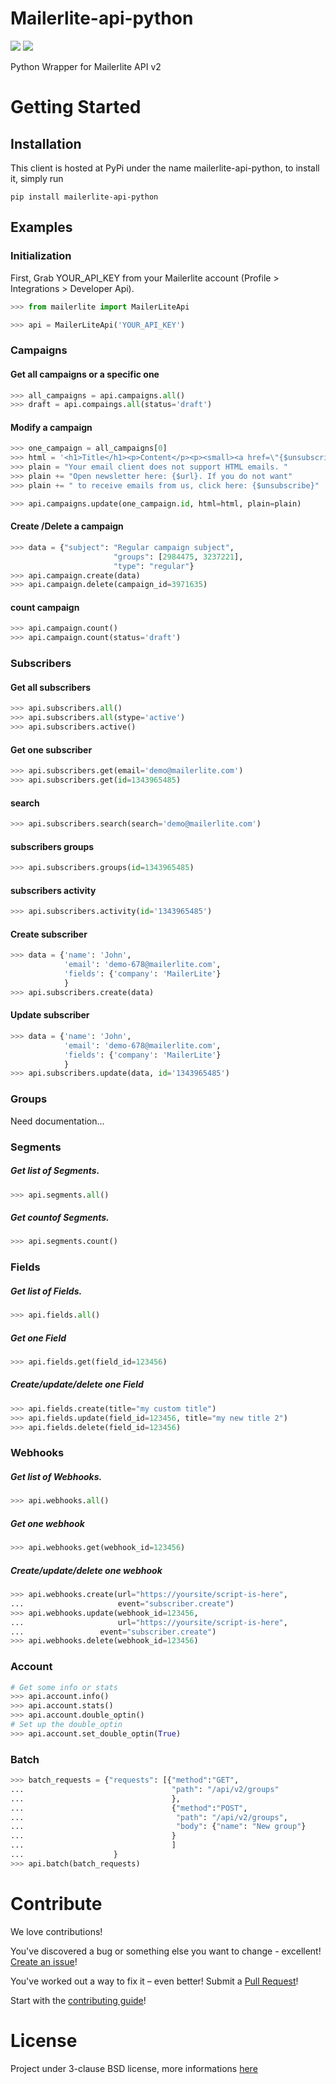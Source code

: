 # Mailerlite-api-python

![](https://img.shields.io/travis/skoudoro/mailerlite-api-python.svg?target=https://travis-ci.org/skoudoro/mailerlite-api-python)
![](https://img.shields.io/pypi/v/mailerlite-api-python.svg?target=https://pypi.python.org/pypi/mailerlite-api-python)


Python Wrapper for Mailerlite API v2


# Getting Started

## Installation

This client is hosted at PyPi under the name mailerlite-api-python, to install it, simply run

```
pip install mailerlite-api-python
```

## Examples

### Initialization

First, Grab YOUR_API_KEY from your Mailerlite account (Profile > Integrations > Developer Api).

```python
>>> from mailerlite import MailerLiteApi

>>> api = MailerLiteApi('YOUR_API_KEY')
```

### Campaigns

#### Get all campaigns or a specific one

```python
>>> all_campaigns = api.campaigns.all()
>>> draft = api.compaings.all(status='draft')
```

#### Modify a campaign

```python
>>> one_campaign = all_campaigns[0]
>>> html = '<h1>Title</h1><p>Content</p><p><small><a href=\"{$unsubscribe}\">Unsubscribe</a></small></p>'
>>> plain = "Your email client does not support HTML emails. "
>>> plain += "Open newsletter here: {$url}. If you do not want"
>>> plain += " to receive emails from us, click here: {$unsubscribe}"

>>> api.campaigns.update(one_campaign.id, html=html, plain=plain)
```

#### Create /Delete a campaign

```python
>>> data = {"subject": "Regular campaign subject",
                       "groups": [2984475, 3237221],
                       "type": "regular"}
>>> api.campaign.create(data)
>>> api.campaign.delete(campaign_id=3971635)
```

#### count campaign

```python
>>> api.campaign.count()
>>> api.campaign.count(status='draft')
```

### Subscribers

#### Get all subscribers

```python
>>> api.subscribers.all()
>>> api.subscribers.all(stype='active')
>>> api.subscribers.active()
```

#### Get one subscriber

```python
>>> api.subscribers.get(email='demo@mailerlite.com')
>>> api.subscribers.get(id=1343965485)
```

#### search

```python
>>> api.subscribers.search(search='demo@mailerlite.com')
```

#### subscribers groups

```python
>>> api.subscribers.groups(id=1343965485)
```

#### subscribers activity

```python
>>> api.subscribers.activity(id='1343965485')
```

#### Create subscriber

```python
>>> data = {'name': 'John',
            'email': 'demo-678@mailerlite.com',
            'fields': {'company': 'MailerLite'}
            }
>>> api.subscribers.create(data)
```

#### Update subscriber

```python
>>> data = {'name': 'John',
            'email': 'demo-678@mailerlite.com',
            'fields': {'company': 'MailerLite'}
            }
>>> api.subscribers.update(data, id='1343965485')
```

### Groups

Need documentation...

### Segments

##### Get list of Segments.

```python
>>> api.segments.all()
```

##### Get countof  Segments.

```python
>>> api.segments.count()
```

### Fields

##### Get list of Fields.

```python
>>> api.fields.all()
```

##### Get one Field

```python
>>> api.fields.get(field_id=123456)
```

##### Create/update/delete one Field

```python
>>> api.fields.create(title="my custom title")
>>> api.fields.update(field_id=123456, title="my new title 2")
>>> api.fields.delete(field_id=123456)
```

### Webhooks

##### Get list of Webhooks.

```python
>>> api.webhooks.all()
```

##### Get one webhook

```python
>>> api.webhooks.get(webhook_id=123456)
```

##### Create/update/delete one webhook

```python
>>> api.webhooks.create(url="https://yoursite/script-is-here",
... 	                event="subscriber.create")
>>> api.webhooks.update(webhook_id=123456,
...                     url="https://yoursite/script-is-here",
...	                event="subscriber.create")
>>> api.webhooks.delete(webhook_id=123456)
```

### Account

```python
# Get some info or stats
>>> api.account.info()
>>> api.account.stats()
>>> api.account.double_optin()
# Set up the double_optin
>>> api.account.set_double_optin(True)
```

### Batch

```python
>>> batch_requests = {"requests": [{"method":"GET",
...                                 "path": "/api/v2/groups"
...                                 },
...                                 {"method":"POST",
...                                  "path": "/api/v2/groups",
...                                  "body": {"name": "New group"}
...                                 }
...                                 ]
...                    }
>>> api.batch(batch_requests)
```

# Contribute

We love contributions!

You've discovered a bug or something else you want to change - excellent! [Create an issue](https://github.com/skoudoro/mailerlite-api-python/issues)!

You've worked out a way to fix it – even better! Submit a [Pull Request](https://github.com/skoudoro/mailerlite-api-python/pulls)!

Start with the [contributing guide](https://github.com/skoudoro/mailerlite-api-python/blob/master/CONTRIBUTING.rst)!

# License

Project under 3-clause BSD license, more informations [here](https://github.com/skoudoro/mailerlite-api-python/blob/master/LICENSE)

